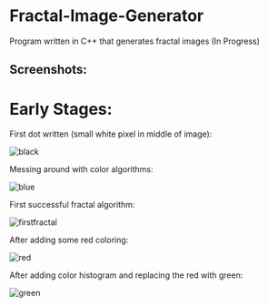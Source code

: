 # Fractal-Image-Generator

Program written in C++ that generates fractal images (In Progress)

## Screenshots:

# Early Stages:

First dot written (small white pixel in middle of image):

![black](https://user-images.githubusercontent.com/24645219/44756907-5974f200-aae1-11e8-9975-aa24977c0dde.jpg)

Messing around with color algorithms:

![blue](https://user-images.githubusercontent.com/24645219/44756908-5a0d8880-aae1-11e8-8f92-bd01be321ed4.jpg)

First successful fractal algorithm:

![firstfractal](https://user-images.githubusercontent.com/24645219/44756909-5a0d8880-aae1-11e8-92a9-d2ac8129dcc0.jpg)

After adding some red coloring:

![red](https://user-images.githubusercontent.com/24645219/44757203-bae99080-aae2-11e8-96dd-6418557c2cc3.jpg)

After adding color histogram and replacing the red with green:

![green](https://user-images.githubusercontent.com/24645219/44758587-34d14800-aaea-11e8-9f89-8982ad18fa9d.jpg)
